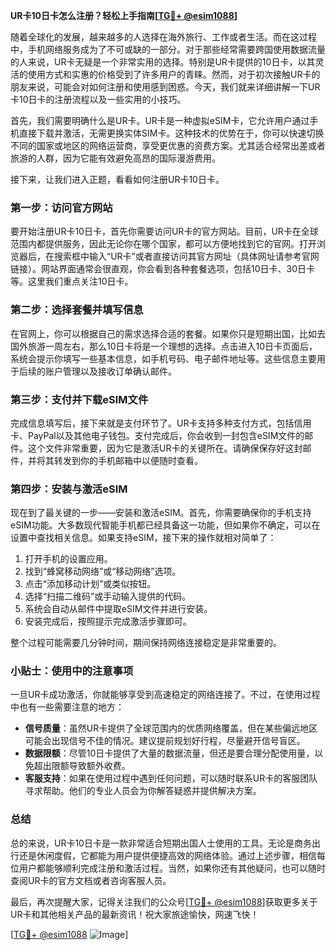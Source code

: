 **UR卡10日卡怎么注册？轻松上手指南[[TG💪+ @esim1088](https://t.me/s/esim1088)]**

随着全球化的发展，越来越多的人选择在海外旅行、工作或者生活。而在这过程中，手机网络服务成为了不可或缺的一部分。对于那些经常需要跨国使用数据流量的人来说，UR卡无疑是一个非常实用的选择。特别是UR卡提供的10日卡，以其灵活的使用方式和实惠的价格受到了许多用户的青睐。然而，对于初次接触UR卡的朋友来说，可能会对如何注册和使用感到困惑。今天，我们就来详细讲解一下UR卡10日卡的注册流程以及一些实用的小技巧。

首先，我们需要明确什么是UR卡。UR卡是一种虚拟eSIM卡，它允许用户通过手机直接下载并激活，无需更换实体SIM卡。这种技术的优势在于，你可以快速切换不同的国家或地区的网络运营商，享受更优惠的资费方案。尤其适合经常出差或者旅游的人群，因为它能有效避免高昂的国际漫游费用。

接下来，让我们进入正题，看看如何注册UR卡10日卡。

### 第一步：访问官方网站

要开始注册UR卡10日卡，首先你需要访问UR卡的官方网站。目前，UR卡在全球范围内都提供服务，因此无论你在哪个国家，都可以方便地找到它的官网。打开浏览器后，在搜索框中输入“UR卡”或者直接访问其官方网址（具体网址请参考官网链接）。网站界面通常会很直观，你会看到各种套餐选项，包括10日卡、30日卡等。这里我们重点关注10日卡。

### 第二步：选择套餐并填写信息

在官网上，你可以根据自己的需求选择合适的套餐。如果你只是短期出国，比如去国外旅游一周左右，那么10日卡将是一个理想的选择。点击进入10日卡页面后，系统会提示你填写一些基本信息，如手机号码、电子邮件地址等。这些信息主要用于后续的账户管理以及接收订单确认邮件。

### 第三步：支付并下载eSIM文件

完成信息填写后，接下来就是支付环节了。UR卡支持多种支付方式，包括信用卡、PayPal以及其他电子钱包。支付完成后，你会收到一封包含eSIM文件的邮件。这个文件非常重要，因为它是激活UR卡的关键所在。请确保保存好这封邮件，并将其转发到你的手机邮箱中以便随时查看。

### 第四步：安装与激活eSIM

现在到了最关键的一步——安装和激活eSIM。首先，你需要确保你的手机支持eSIM功能。大多数现代智能手机都已经具备这一功能，但如果你不确定，可以在设置中查找相关信息。如果支持eSIM，接下来的操作就相对简单了：

1. 打开手机的设置应用。
2. 找到“蜂窝移动网络”或“移动网络”选项。
3. 点击“添加移动计划”或类似按钮。
4. 选择“扫描二维码”或手动输入提供的代码。
5. 系统会自动从邮件中提取eSIM文件并进行安装。
6. 安装完成后，按照提示完成激活步骤即可。

整个过程可能需要几分钟时间，期间保持网络连接稳定是非常重要的。

### 小贴士：使用中的注意事项

一旦UR卡成功激活，你就能够享受到高速稳定的网络连接了。不过，在使用过程中也有一些需要注意的地方：

- **信号质量**：虽然UR卡提供了全球范围内的优质网络覆盖，但在某些偏远地区可能会出现信号不佳的情况。建议提前规划好行程，尽量避开信号盲区。
- **数据限额**：尽管10日卡提供了大量的数据流量，但还是要合理分配使用量，以免超出限额导致额外收费。
- **客服支持**：如果在使用过程中遇到任何问题，可以随时联系UR卡的客服团队寻求帮助。他们的专业人员会为你解答疑惑并提供解决方案。

### 总结

总的来说，UR卡10日卡是一款非常适合短期出国人士使用的工具。无论是商务出行还是休闲度假，它都能为用户提供便捷高效的网络体验。通过上述步骤，相信每位用户都能够顺利完成注册和激活过程。当然，如果你还有其他疑问，也可以随时查阅UR卡的官方文档或者咨询客服人员。

最后，再次提醒大家，记得关注我们的公众号[[TG💪+ @esim1088](https://t.me/s/esim1088)]获取更多关于UR卡和其他相关产品的最新资讯！祝大家旅途愉快，网速飞快！

[[TG💪+ @esim1088](https://t.me/s/esim1088) ![Image](https://i.postimg.cc/4NQfJmqS/Snipaste-2025-05-13-00-14-12.png)]